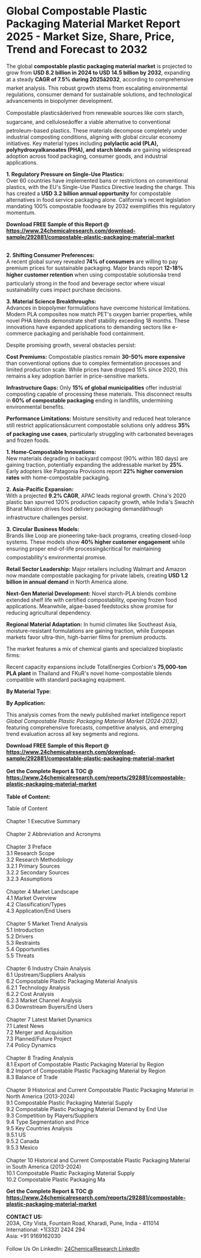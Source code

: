 <h1>Global Compostable Plastic Packaging Material Market Report 2025 - Market Size, Share, Price, Trend and Forecast to 2032</h1><p>The global <strong>compostable plastic packaging material market</strong> is projected to grow from <strong>USD 8.2 billion in 2024 to USD 14.5 billion by 2032</strong>, expanding at a steady <strong>CAGR of 7.5% during 2025â2032</strong>, according to comprehensive market analysis. This robust growth stems from escalating environmental regulations, consumer demand for sustainable solutions, and technological advancements in biopolymer development.</p><p>Compostable plasticsâderived from renewable sources like corn starch, sugarcane, and celluloseâoffer a viable alternative to conventional petroleum-based plastics. These materials decompose completely under industrial composting conditions, aligning with global circular economy initiatives. Key material types including <strong>polylactic acid (PLA), polyhydroxyalkanoates (PHA), and starch blends</strong> are gaining widespread adoption across food packaging, consumer goods, and industrial applications.</p><p><strong>1. Regulatory Pressure on Single-Use Plastics:</strong><br>
Over 60 countries have implemented bans or restrictions on conventional plastics, with the EU's Single-Use Plastics Directive leading the charge. This has created a <strong>USD 3.2 billion annual opportunity</strong> for compostable alternatives in food service packaging alone. California's recent legislation mandating 100% compostable foodware by 2032 exemplifies this regulatory momentum.</p><div><b>Download FREE Sample of this Report @ 
            <a href="https://www.24chemicalresearch.com/download-sample/292881/compostable-plastic-packaging-material-market">
            https://www.24chemicalresearch.com/download-sample/292881/compostable-plastic-packaging-material-market</a></b></div><br><p><strong>2. Shifting Consumer Preferences:</strong><br>
A recent global survey revealed <strong>74% of consumers</strong> are willing to pay premium prices for sustainable packaging. Major brands report <strong>12-18% higher customer retention</strong> when using compostable solutionsâa trend particularly strong in the food and beverage sector where visual sustainability cues impact purchase decisions.</p><p><strong>3. Material Science Breakthroughs:</strong><br>
Advances in biopolymer formulations have overcome historical limitations. Modern PLA composites now match PET's oxygen barrier properties, while novel PHA blends demonstrate shelf stability exceeding 18 months. These innovations have expanded applications to demanding sectors like e-commerce packaging and perishable food containment.</p><p>Despite promising growth, several obstacles persist:</p><p><strong>Cost Premiums:</strong> Compostable plastics remain <strong>30-50% more expensive</strong> than conventional options due to complex fermentation processes and limited production scale. While prices have dropped 15% since 2020, this remains a key adoption barrier in price-sensitive markets.</p><p><strong>Infrastructure Gaps:</strong> Only <strong>15% of global municipalities</strong> offer industrial composting capable of processing these materials. This disconnect results in <strong>60% of compostable packaging</strong> ending in landfills, undermining environmental benefits.</p><p><strong>Performance Limitations:</strong> Moisture sensitivity and reduced heat tolerance still restrict applicationsâcurrent compostable solutions only address <strong>35% of packaging use cases</strong>, particularly struggling with carbonated beverages and frozen foods.</p><p><strong>1. Home-Compostable Innovations:</strong><br>
New materials degrading in backyard compost (90% within 180 days) are gaining traction, potentially expanding the addressable market by <strong>25%</strong>. Early adopters like Patagonia Provisions report <strong>22% higher conversion rates</strong> with home-compostable packaging.</p><p><strong>2. Asia-Pacific Expansion:</strong><br>
With a projected <strong>9.2% CAGR</strong>, APAC leads regional growth. China's 2020 plastic ban spurred 120% production capacity growth, while India's Swachh Bharat Mission drives food delivery packaging demandâthough infrastructure challenges persist.</p><p><strong>3. Circular Business Models:</strong><br>
Brands like Loop are pioneering take-back programs, creating closed-loop systems. These models show <strong>40% higher customer engagement</strong> while ensuring proper end-of-life processingâcritical for maintaining compostability's environmental promise.</p><p><strong>Retail Sector Leadership:</strong> Major retailers including Walmart and Amazon now mandate compostable packaging for private labels, creating <strong>USD 1.2 billion in annual demand</strong> in North America alone.</p><p><strong>Next-Gen Material Development:</strong> Novel starch-PLA blends combine extended shelf life with certified compostability, opening frozen food applications. Meanwhile, algae-based feedstocks show promise for reducing agricultural dependency.</p><p><strong>Regional Material Adaptation:</strong> In humid climates like Southeast Asia, moisture-resistant formulations are gaining traction, while European markets favor ultra-thin, high-barrier films for premium products.</p><p>The market features a mix of chemical giants and specialized bioplastic firms:</p><p>Recent capacity expansions include TotalEnergies Corbion's <strong>75,000-ton PLA plant</strong> in Thailand and FKuR's novel home-compostable blends compatible with standard packaging equipment.</p><p><strong>By Material Type:</strong></p><p><strong>By Application:</strong></p><p>This analysis comes from the newly published market intelligence report <em>Global Compostable Plastic Packaging Material Market (2024-2032)</em>, featuring comprehensive forecasts, competitive analysis, and emerging trend evaluation across all key segments and regions.</p><div><b>Download FREE Sample of this Report @ 
            <a href="https://www.24chemicalresearch.com/download-sample/292881/compostable-plastic-packaging-material-market">
            https://www.24chemicalresearch.com/download-sample/292881/compostable-plastic-packaging-material-market</a></b></div><br><div><b>Get the Complete Report & TOC @ 
            <a href="https://www.24chemicalresearch.com/reports/292881/compostable-plastic-packaging-material-market">
            https://www.24chemicalresearch.com/reports/292881/compostable-plastic-packaging-material-market</a></b></div><br>
            <b>Table of Content:</b><p>Table of Content<br />
<br />
Chapter 1 Executive Summary<br />
<br />
Chapter 2 Abbreviation and Acronyms<br />
<br />
Chapter 3 Preface<br />
3.1 Research Scope<br />
3.2 Research Methodology<br />
  3.2.1 Primary Sources<br />
  3.2.2 Secondary Sources<br />
  3.2.3 Assumptions<br />
		<br />
Chapter 4 Market Landscape<br />
4.1 Market Overview<br />
4.2 Classification/Types<br />
4.3 Application/End Users<br />
<br />
Chapter 5 Market Trend Analysis <br />
5.1 Introduction<br />
5.2 Drivers<br />
5.3 Restraints<br />
5.4 Opportunities<br />
5.5 Threats<br />
<br />
Chapter 6 Industry Chain Analysis<br />
6.1 Upstream/Suppliers Analysis<br />
6.2 Compostable Plastic Packaging Material Analysis<br />
  6.2.1 Technology Analysis<br />
  6.2.2 Cost Analysis<br />
  6.2.3 Market Channel Analysis<br />
6.3 Downstream Buyers/End Users<br />
<br />
Chapter 7 Latest Market Dynamics<br />
7.1 Latest News<br />
7.2 Merger and Acquisition<br />
7.3 Planned/Future Project<br />
7.4 Policy Dynamics<br />
<br />
Chapter 8 Trading Analysis<br />
8.1 Export of Compostable Plastic Packaging Material by Region<br />
8.2 Import of Compostable Plastic Packaging Material by Region<br />
8.3 Balance of Trade<br />
<br />
Chapter 9 Historical and Current Compostable Plastic Packaging Material in North America (2013-2024)<br />
9.1 Compostable Plastic Packaging Material Supply <br />
9.2 Compostable Plastic Packaging Material Demand by End Use<br />
9.3 Competition by Players/Suppliers<br />
9.4 Type Segmentation and Price<br />
9.5 Key Countries Analysis<br />
  9.5.1 US<br />
  9.5.2 Canada<br />
  9.5.3 Mexico<br />
<br />
Chapter 10 Historical and Current Compostable Plastic Packaging Material in South America (2013-2024)<br />
10.1 Compostable Plastic Packaging Material Supply <br />
10.2 Compostable Plastic Packaging Ma</p><div><b>Get the Complete Report & TOC @ 
            <a href="https://www.24chemicalresearch.com/reports/292881/compostable-plastic-packaging-material-market">
            https://www.24chemicalresearch.com/reports/292881/compostable-plastic-packaging-material-market</a></b></div><br><b>CONTACT US:</b><br>
            203A, City Vista, Fountain Road, Kharadi, Pune, India - 411014<br>
            International: +1(332) 2424 294<br>
            Asia: +91 9169162030 <br><br>
            Follow Us On LinkedIn: <a href="https://www.linkedin.com/company/24chemicalresearch/">24ChemicalResearch LinkedIn</a>